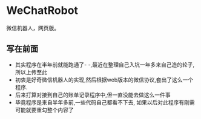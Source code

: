 # WeChatRobot
微信机器人，网页版。

## 写在前面
- 其实程序在半年前就能跑通了- -,最近在整理自己入坑一年多来自己造的轮子,所以上传至此
- 初衷是好奇微信机器人的实现,然后根据web版本的微信协议,套出了这么一个程序. 
- 后来打算对接到自己的账单记录程序中,但一直没能去做这么一件事
- 毕竟程序是来自半年多前,一些代码自己都看不下去, 如果以后对此程序有刚需可能就要重勾整个内容了




